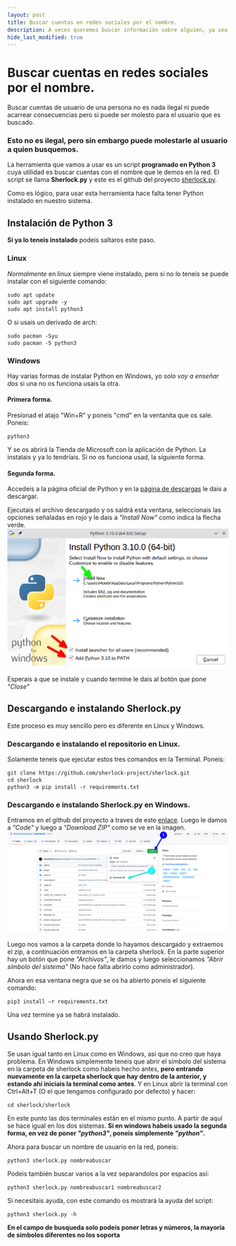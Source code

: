 ```yaml
---
layout: post
title: Buscar cuentas en redes sociales por el nombre.
description: A veces queremos buscar información sobre alguien, ya sea por curiosidad o cualquier otro fin.
hide_last_modified: true
---
```

# Buscar cuentas en redes sociales por el nombre.

Buscar cuentas de usuario de una persona no es nada ilegal ni puede acarrear consecuencias pero si puede ser molesto para el usuario que es buscado.

### Esto no es ilegal, pero sin embargo puede molestarle al usuario a quien busquemos.

La herramienta que vamos a usar es un script **programado en Python 3** cuya utilidad es buscar cuentas con el nombre que le demos en la red.
El script se llama **Sherlock.py** y este es el github del proyecto [sherlock.py](https://github.com/sherlock-project/sherlock).

Como es lógico, para usar esta herramienta hace falta tener Python instalado en nuestro sistema. 
## Instalación de Python 3

**Si ya lo teneis instalado** podeis saltaros este paso.

### Linux
*Normalmente* en linux siempre viene instalado, pero si no lo teneis se puede instalar con el siguiente comando:
~~~
sudo apt update 
sudo apt upgrade -y
sudo apt install python3
~~~
O si usais un derivado de arch:
~~~
sudo pacman -Syu
sudo pacman -S python3
~~~

### Windows
Hay varias formas de instalar Python en Windows, yo *solo voy a enseñar dos* si una no os funciona usais la otra.

#### Primera forma.
Presionad el atajo "Win+R" y poneis "cmd" en la ventanita que os sale.
Poneis:
~~~
python3
~~~
Y se os abrirá la Tienda de Microsoft con la aplicación de Python. La instalais y ya lo tendríais. Si no os funciona usad, la siguiente forma.

#### Segunda forma.
Accedeis a la página oficial de Python y en la [página de descargas](https://www.python.org/downloads/) le dais a descargar.

Ejecutais el archivo descargado y os saldrá esta ventana, seleccionais las opciones señaladas en rojo y le dais a *"Install Now"* como indica la flecha verde.
![](https://raw.githubusercontent.com/H4ckX0R/h4ckx0r.github.io/master/tutoriales/Imagenes/Buscar-usernames-en-la-red/Instalarpython3img1.png)

Esperais a que se instale y cuando termine le dais al botón que pone *"Close"*

## Descargando e instalando Sherlock.py

Este proceso es muy sencillo pero es diferente en Linux y Windows.

### Descargando e instalando el repositorio en Linux.
Solamente teneis que ejecutar estos tres comandos en la Terminal.
Poneis:
~~~
git clone https://github.com/sherlock-project/sherlock.git
cd sherlock
python3 -m pip install -r requirements.txt
~~~

### Descargando e instalando Sherlock.py en Windows.
Entramos en el github del proyecto a traves de este [enlace](https://github.com/sherlock-project/sherlock).
Luego le damos a *"Code"* y luego a *"Download ZIP"* como se ve en la imagen.
![](https://raw.githubusercontent.com/H4ckX0R/h4ckx0r.github.io/master/tutoriales/Imagenes/Buscar-usernames-en-la-red/Descargarsherlockenwindows.png)

Luego nos vamos a la carpeta donde lo hayamos descargado y extraemos el zip, a continuación entramos en la carpeta sherlock. En la parte superior hay un botón que pone *"Archivos"*, le damos y luego seleccionamos *"Abrir símbolo del sistema"* (No hace falta abrirlo como administrador).

Ahora en esa ventana negra que se os ha abierto poneis el siguiente comando:
~~~
pip3 install –r requirements.txt
~~~

Una vez termine ya se habrá instalado.

## Usando Sherlock.py

Se usan igual tanto en Linux como en Windows, así que no creo que haya problema. 
En Windows simplemente teneis que abrir el símbolo del sistema en la carpeta de sherlock como habeis hecho antes, **pero entrando nuevamente en la carpeta sherlock que hay dentro de la anterior, y estando ahí iniciais la terminal como antes**.
Y en Linux abrir la terminal con Ctrl+Alt+T (O el que tengamos configurado por defecto) y hacer:
~~~
cd sherlock/sherlock
~~~

En este punto las dos terminales están en el mismo punto. A partir de aquí se hace igual en los dos sistemas.
**Si en windows habeis usado la segunda forma, en vez de poner *"python3"*, poneis simplemente *"python"*.**

Ahora para buscar un nombre de usuario en la red, poneis:
~~~
python3 sherlock.py nombreabuscar
~~~

Podeis también buscar varios a la vez separandolos por espacios así:
~~~
python3 sherlock.py nombreabuscar1 nombreabuscar2
~~~

Si necesitais ayuda, con este comando os mostrará la ayuda del script:
~~~
python3 sherlock.py -h
~~~

**En el campo de busqueda solo podeis poner letras y números, la mayoría de simbolos diferentes no los soporta**